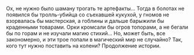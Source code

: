 <!--2025-05-12 00:41:09--><!--pdate:-->
Ох, не нужно было шаману трогать те артефакты… Тогда в болотах не появился бы тролль-убийца со съехавшей кукухой, у гномов не взорвалась бы мастерская, а гоблины и дальше барыжили бы краденными товарами. Орки кромсали бы огров топорами, а не бегали бы по горам и не изучали магию стихий… Но, может быть, все закономерно, и эти трое попали в магический мир не случайно? Так, кого тут нужно поставить на колени?
Продолжение истории.